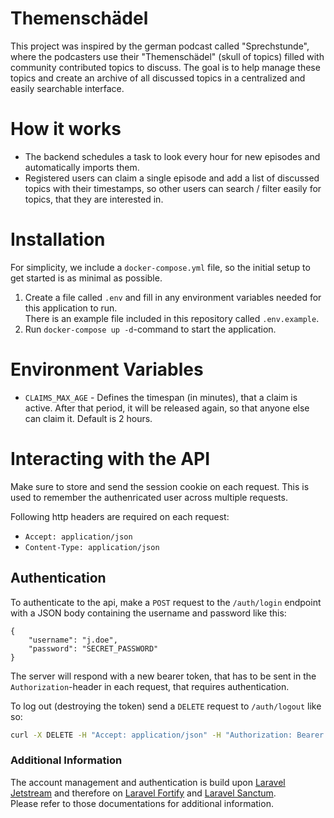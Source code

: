 Themenschädel
==============

This project was inspired by the german podcast called "Sprechstunde", where the podcasters use their "Themenschädel"
(skull of topics) filled with community contributed topics to discuss. The goal is to help manage these topics and
create an archive of all discussed topics in a centralized and easily searchable interface.

How it works
============

- The backend schedules a task to look every hour for new episodes and automatically imports them.
- Registered users can claim a single episode and add a list of discussed topics with their timestamps, so other users
  can search / filter easily for topics, that they are interested in.

Installation
============

For simplicity, we include a `docker-compose.yml` file, so the initial setup to get started is as minimal as possible.

1. Create a file called `.env` and fill in any environment variables needed for this application to run.  
   There is an example file included in this repository called `.env.example`.
2. Run `docker-compose up -d`-command to start the application.

Environment Variables
=====================

- `CLAIMS_MAX_AGE` - Defines the timespan (in minutes), that a claim is active. After that period, it will be released
  again, so that anyone else can claim it. Default is 2 hours.

Interacting with the API
========================

Make sure to store and send the session cookie on each request. This is used to remember the authenricated user across
multiple requests.

Following http headers are required on each request:

- `Accept: application/json`
- `Content-Type: application/json`

Authentication
--------------

To authenticate to the api, make a `POST` request to the `/auth/login` endpoint with a JSON body containing the username and
password like this:

    {
        "username": "j.doe",
        "password": "SECRET_PASSWORD"
    }

The server will respond with a new bearer token, that has to be sent in the `Authorization`-header in each request,
that requires authentication. 

To log out (destroying the token) send a `DELETE` request to `/auth/logout` like so:

```bash
curl -X DELETE -H "Accept: application/json" -H "Authorization: Bearer YOUR_TOKEN" https://api.example.com/logout  
``` 

### Additional Information

The account management and authentication is build upon [Laravel Jetstream](https://github.com/laravel/jetstream) and
therefore on [Laravel Fortify](https://github.com/laravel/fortify)
and [Laravel Sanctum](https://github.com/laravel/sanctum).  
Please refer to those documentations for additional information.
